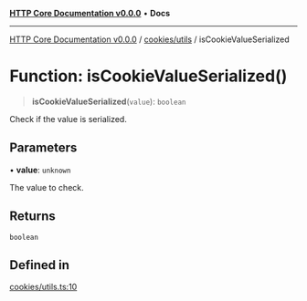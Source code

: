 [**HTTP Core Documentation v0.0.0**](../../../README.md) • **Docs**

***

[HTTP Core Documentation v0.0.0](../../../modules.md) / [cookies/utils](../README.md) / isCookieValueSerialized

# Function: isCookieValueSerialized()

> **isCookieValueSerialized**(`value`): `boolean`

Check if the value is serialized.

## Parameters

• **value**: `unknown`

The value to check.

## Returns

`boolean`

## Defined in

[cookies/utils.ts:10](https://github.com/stonemjs/http-core/blob/3497087dac965583296f5092cd519a9aa0728373/src/cookies/utils.ts#L10)
